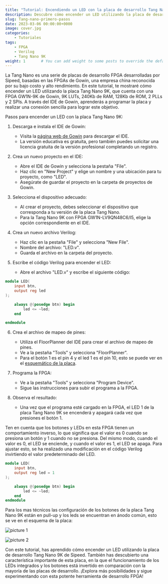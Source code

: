 ```yaml
---
title: "Tutorial: Encendiendo un LED con la placa de desarrollo Tang Nano 9K"
description: Descubre cómo encender un LED utilizando la placa de desarrollo Tang Nano 9K de Sipeed
slug: Tang-nano-primero-pasos
date: 2023-03-06 00:00:00+0000
image: cover.jpg
categories:
    - Tutoriales
tags:
    - FPGA 
    - Verilog 
    - Tang Nano 9K
weight: 1       # You can add weight to some posts to override the default sorting (date descending)
---
```


La Tang Nano es una serie de placas de desarrollo FPGA desarrolladas por Sipeed, basadas en las FPGAs de Gowin, una empresa china reconocida por su bajo costo y alto rendimiento. En este tutorial, te mostraré cómo encender un LED utilizando la placa Tang Nano 9K, que cuenta con una FPGA GW1N-9K de Gowin, 9K LUTs, 240Kb de RAM, 128Kb de ROM, 2 PLLs y 2 SPIs. A través del IDE de Gowin, aprenderás a programar la placa y realizar una conexión sencilla para lograr este objetivo.

Pasos para encender un LED con la placa Tang Nano 9K:

1. Descarga e instala el IDE de Gowin:
   - Visita la [página web de Gowin](https://www.gowinsemi.com/en/support/home/) para descargar el IDE.
   - La versión educativa es gratuita, pero también puedes solicitar una licencia gratuita de la versión profesional completando un registro.

2. Crea un nuevo proyecto en el IDE:
   - Abre el IDE de Gowin y selecciona la pestaña "File".
   - Haz clic en "New Project" y elige un nombre y una ubicación para tu proyecto, como "LED".
   - Asegúrate de guardar el proyecto en la carpeta de proyectos de Gowin.

3. Selecciona el dispositivo adecuado:
   - Al crear el proyecto, debes seleccionar el dispositivo que corresponda a tu versión de la placa Tang Nano.
   - Para la Tang Nano 9K con FPGA GW1N-LV9QN48C6/I5, elige la opción correspondiente en el IDE.

4. Crea un nuevo archivo Verilog:
   - Haz clic en la pestaña "File" y selecciona "New File".
   - Nombre del archivo: "LED.v".
   - Guarda el archivo en la carpeta del proyecto.

5. Escribe el código Verilog para encender el LED:
   - Abre el archivo "LED.v" y escribe el siguiente código:

```verilog
module LED(
    input btn,
    output reg led
);

    always @(posedge btn) begin
        led <= ~led;
    end

endmodule
```

6. Crea el archivo de mapeo de pines:
   - Utiliza el FloorPlanner del IDE para crear el archivo de mapeo de pines.
   - Ve a la pestaña "Tools" y selecciona "FloorPlanner".
   - Para el botón 1 es el pin 4 y el led 1 es el pin 10, esto se puede ver en el [esquemático de la placa](https://dl.sipeed.com/shareURL/TANG/Nano%209K/2_Schematic).

7. Programa la FPGA:
   - Ve a la pestaña "Tools" y selecciona "Program Device".
   - Sigue las instrucciones para subir el programa a la FPGA.

8. Observa el resultado:
   - Una vez que el programa esté cargado en la FPGA, el LED 1 de la placa Tang Nano 9K se encenderá y apagará cada vez que presiones el botón 1.

Ten en cuenta que los botones y LEDs en esta FPGA tienen un comportamiento inverso, lo que significa que el valor es 0 cuando se presiona un botón y 1 cuando no se presiona. Del mismo modo, cuando el valor es 0, el LED se enciende, y cuando el valor es 1, el LED se apaga. Para ajustar esto, se ha realizado una modificación en el código Verilog invirtiendo el valor predeterminado del LED.

```verilog	
module LED(
    input btn,
    output reg led = 1
);

    always @(posedge btn) begin
        led <= ~led;
    end
endmodule
```

Para los mas técnicos las configuración de los botones de la placa Tang Nano 9K están en pull-up y los leds se encuentran en ánodo común, esto se ve en el esquema de la placa:

![picture 1](https://i.imgur.com/6VTTzwh.png)  

![picture 2](https://i.imgur.com/08mRW9q.png)  



Con este tutorial, has aprendido cómo encender un LED utilizando la placa de desarrollo Tang Nano 9K de Sipeed. También has descubierto una característica importante de esta placa, en la que el funcionamiento de los LEDs integrados y los botones está invertido en comparación con la mayoría de las placas de desarrollo. ¡Explora más posibilidades y sigue experimentando con esta potente herramienta de desarrollo FPGA!